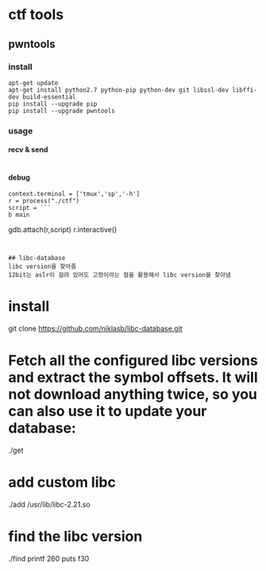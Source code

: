 # ctf tools

## pwntools

### install 
```
apt-get update
apt-get install python2.7 python-pip python-dev git libssl-dev libffi-dev build-essential
pip install --upgrade pip
pip install --upgrade pwntools
```

### usage

#### recv & send 
```
```
#### debug 
```
context.terminal = ['tmux','sp','-h']
r = process("./ctf")
script = ```
b main
```
gdb.attach(r,script)
r.interactive()
```


## libc-database 
libc version을 찾아줌  
12bit는 aslr이 걸려 있어도 고정이라는 점을 활용해서 libc version을 찾아냄
```
# install 
git clone https://github.com/niklasb/libc-database.git

# Fetch all the configured libc versions and extract the symbol offsets. It will not download anything twice, so you can also use it to update your database:
./get 

# add custom libc 
./add /usr/lib/libc-2.21.so

# find the libc version 
./find printf 260 puts f30

```

